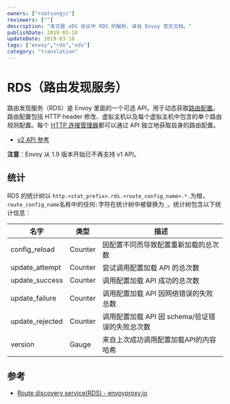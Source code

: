 ```yaml
---
owners: ["rootsongjc"]
reviewers: [""]
description: "本文是 xDS 协议中 RDS 的解析，译自 Envoy 官方文档。"
publishDate: 2019-03-10
updateDate: 2019-03-10
tags: ["envoy","rds","xds"]
category: "translation"
---
```


# RDS（路由发现服务）

路由发现服务（RDS）是 Envoy 里面的一个可选 API，用于动态获取[路由配置](https://www.envoyproxy.io/docs/envoy/latest/api-v2/api/v2/rds.proto#envoy-api-msg-routeconfiguration)。路由配置包括 HTTP header 修改、虚拟主机以及每个虚拟主机中包含的单个路由规则配置。每个 [HTTP 连接管理器](https://www.envoyproxy.io/docs/envoy/latest/configuration/http_conn_man/http_conn_man#config-http-conn-man)都可以通过 API 独立地获取自身的路由配置。

- [v2 API 参考](https://www.envoyproxy.io/docs/envoy/latest/configuration/overview/v2_overview#v2-grpc-streaming-endpoints)

**注意**：Envoy 从 1.9 版本开始已不再支持 v1 API。

## 统计

RDS 的统计树以 `http.<stat_prefix>.rds.<route_config_name>.*.`为根，`route_config_name`名称中的任何`:`字符在统计树中被替换为`_`。统计树包含以下统计信息：

| 名字            | 类型    | 描述                                            |
| --------------- | ------- | ----------------------------------------------- |
| config_reload   | Counter | 因配置不同而导致配置重新加载的总次数            |
| update_attempt  | Counter | 尝试调用配置加载 API 的总次数                   |
| update_success  | Counter | 调用配置加载 API 成功的总次数                   |
| update_failure  | Counter | 调用配置加载 API 因网络错误的失败总数           |
| update_rejected | Counter | 调用配置加载 API 因 schema/验证错误的失败总次数 |
| version         | Gauge   | 来自上次成功调用配置加载API的内容哈希           |

## 参考

- [Route discovery service(RDS) - envoyproxy.io](https://www.envoyproxy.io/docs/envoy/latest/configuration/http_conn_man/rds)